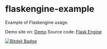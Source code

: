 flaskengine-example
===================

Example of Flaskengine usage.

Demo site on: [Demo](http://flaskengineexample.appspot.com/)
Source code: [Flask Engine](https://github.com/eigenn/flaskengine)


[![Bitdeli Badge](https://d2weczhvl823v0.cloudfront.net/eigenn/flaskengine-example/trend.png)](https://bitdeli.com/free "Bitdeli Badge")

